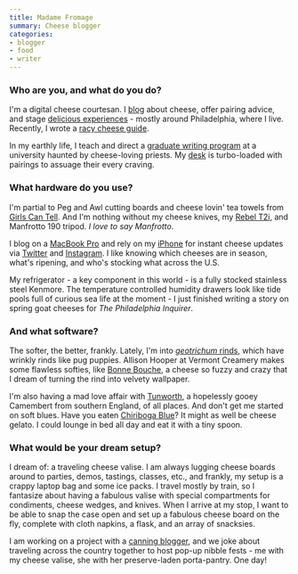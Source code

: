 ```yaml
---
title: Madame Fromage
summary: Cheese blogger
categories:
- blogger
- food
- writer
---
```


### Who are you, and what do you do?

I'm a digital cheese courtesan. I [blog](http://madamefromageblog.com/ "Madame's weblog.") about cheese, offer pairing advice, and stage [delicious experiences](http://madamefromageblog.com/2013/cheese-ball-ii-a-cave-raising/ "Madame's post about a Cheese Ball.") - mostly around Philadelphia, where I live. Recently, I wrote a [racy cheese guide](http://www.amazon.com/Di-Bruno-Bros-House-Cheese/dp/0762446048 "Madame's cheese book.").  

In my earthly life, I teach and direct a [graduate writing program](http://www.sju.edu/int/academics/cas/grad/writingstudies/degreereq.html "The writing course at Saint Joseph's university.") at a university haunted by cheese-loving priests. My [desk](http://kokblog.johannak.com/6084/ "A post about creating a cheese desk.") is turbo-loaded with pairings to assuage their every craving.

### What hardware do you use?

I'm partial to Peg and Awl cutting boards and cheese lovin' tea towels from [Girls Can Tell](http://girlscantell.com/products/cheese-lovers-tea-towel-set "A set of cheese lovers tea towels."). And I'm nothing without my cheese knives, my [Rebel T2i][eos-rebel-t2i], and Manfrotto 190 tripod. *I love to say Manfrotto*. 

I blog on a [MacBook Pro][macbook-pro] and rely on my [iPhone][iphone-4s] for instant cheese updates via [Twitter](https://twitter.com/MmeFromage "Madame on Twitter.") and [Instagram](http://instagram.com/mmefromage "Madame on Instagram."). I like knowing which cheeses are in season, what's ripening, and who's stocking what across the U.S.

My refrigerator - a key component in this world - is a fully stocked stainless steel Kenmore. The temperature controlled humidity drawers look like tide pools full of curious sea life at the moment - I just finished writing a story on spring goat cheeses for *The Philadelphia Inquirer*.

### And what software?

The softer, the better, frankly. Lately, I'm into [*geotrichum* rinds](http://www.vermontcreamery.com/geotricum-cheese-new-to-america-steeped-in-french-tradition "A post about geotrichum rind cheeses."), which have wrinkly rinds like pug puppies. Allison Hooper at Vermont Creamery makes some flawless softies, like [Bonne Bouche](http://madamefromageblog.com/2013/sexy-wrinkled-cheese/ "Madame's post about Bonne Bouche."), a cheese so fuzzy and crazy that I dream of turning the rind into velvety wallpaper. 

I'm also having a mad love affair with [Tunworth](http://www.hampshirecheeses.co.uk/tunworth-cheese.asp "A cheese made in the UK."), a hopelessly gooey Camembert from southern England, of all places. And don't get me started on soft blues. Have you eaten [Chiriboga Blue](http://www.sfgate.com/food/cheesecourse/article/Chiriboga-Blue-unusual-cheese-from-Bavaria-5214587.php "An article about Chiriboga Blue cheese.")? It might as well be cheese gelato. I could lounge in bed all day and eat it with a tiny spoon.

### What would be your dream setup?

I dream of: a traveling cheese valise. I am always lugging cheese boards around to parties, demos, tastings, classes, etc., and frankly, my setup is a crappy laptop bag and some ice packs. I travel mostly by train, so I fantasize about having a fabulous valise with special compartments for condiments, cheese wedges, and knives. When I arrive at my stop, I want to be able to snap the case open and set up a fabulous cheese board on the fly, complete with cloth napkins, a flask, and an array of snacksies.

I am working on a project with a [canning blogger](http://foodinjars.com/ "The Food in Jars website."), and we joke about traveling across the country together to host pop-up nibble fests - me with my cheese valise, she with her preserve-laden porta-pantry. One day!

[iphone-4s]: https://en.wikipedia.org/wiki/IPhone_4S "A smartphone."
[macbook-pro]: https://www.apple.com/macbook-pro/ "A laptop."
[eos-rebel-t2i]: https://en.wikipedia.org/wiki/Canon_EOS_550D "An 18 megapixel camera."
